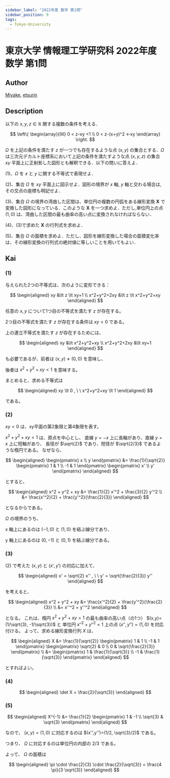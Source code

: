 ```yaml
---
sidebar_label: "2022年度 数学 第1問"
sidebar_position: 9
tags:
  - Tokyo-University
---
```

# 東京大学 情報理工学研究科 2022年度 数学 第1問

## **Author**
[Miyake](https://miyake.github.io/exams/index.html), [etsurin](https://zhuanlan.zhihu.com/p/561992447)

## **Description**
以下の $x,y,z\in \mathbb{R}$ 関する複数の条件を考える．

$$
\left\{
\begin{array}{llll}
0 < z-xy <1 \\
0 < z-(x+y)^2 <-xy
\end{array} \right.
$$

$\Omega$ を上記の条件を満たす $z$ が一つでも存在するような点 $(x,y)$ の集合とする．$\Omega$ は三次元デカルト座標系において上記の条件を満たすような点 $(x,y,z)$ の集合 $xy$ 平面上に正射影した図形とも解釈できる．以下の問いに答えよ．

(1)、$\Omega$ を $x$ と $y$ に関する不等式で表現せよ．

(2)、集合 $\Omega$ を $xy$ 平面上に図示せよ．図形の境界が $x$ 軸, $y$ 軸と交わる場合は,その交点の座標も明記せよ．

(3)、集合 $\Omega$ の境界の湾曲した区間は、単位円の複数の円弧をある線形変換 $\mathbf{X}$ で変換した図形になっている．このような $\mathbf{X}$ を一つ求めよ．ただし,単位円上の点 $(1,0)$ は、湾曲した区間の最も曲率の高い点に変換されなければならない．

(4)、(3)で求めた $\mathbf{X}$ の行列式を求めよ．

(5)、集合 $\Omega$ の面積を求めよ．ただし、図形を線形変換した場合の面積変化率は、その線形変換の行列式の絶対値に等しいことを用いてもよい．

## **Kai**
### (1)
与えられた2つの不等式は、次のように変形できる：

$$
\begin{aligned}
xy &\lt z \lt xy+1
\\
x^2+y^2+2xy &\lt z \lt x^2+y^2+xy
\end{aligned}
$$

任意の $x,y$ について1つ目の不等式を満たす $z$ が存在する。

2つ目の不等式を満たす $z$ が存在する条件は $xy \lt 0$ である。

上の連立不等式を満たす $z$ が存在するためには、

$$
\begin{aligned}
xy &\lt x^2+y^2+xy
\\
x^2+y^2+2xy &\lt  xy+1
\end{aligned}
$$

も必要であるが、前者は $(x,y) \neq (0,0)$ を意味し、

後者は $x^2+y^2+xy \lt 1$ を意味する。

まとめると、求める不等式は

$$
\begin{aligned}
xy \lt 0
, \ \ 
x^2+y^2+xy \lt 1
\end{aligned}
$$

である。

### (2)
$xy \lt 0$ は、xy平面の第2象限と第4象限を表す。

$x^2+y^2+xy \lt 1$ は、原点を中心とし、
直線 $y=-x$ 上に長軸があり、直線 $y=x$ 上に短軸があり、
長径が $\sqrt{2}$ であり、短径が $\sqrt{2/3}$ であるような楕円である。
なぜなら、

$$
\begin{aligned}
\begin{pmatrix} x \\ y \end{pmatrix}
&= \frac{1}{\sqrt{2}} \begin{pmatrix} 1 & 1 \\ -1 & 1 \end{pmatrix}
\begin{pmatrix} x' \\ y' \end{pmatrix}
\end{aligned}
$$

とすると、

$$
\begin{aligned}
x^2 + y^2 + xy
&= \frac{1}{2} x'^2 + \frac{3}{2} y'^2
\\
&= \frac{x'^2}{2} + \frac{y'^2}{\frac{2}{3}}
\end{aligned}
$$

となるからである。

$\Omega$ の境界のうち、

x 軸上にあるのは $(-1,0)$ と $(1,0)$ を結ぶ線分であり、

y 軸上にあるのは $(0,-1)$ と $(0,1)$ を結ぶ線分である。

### (3)
(2) で考えた $(x,y)$ と $(x',y')$ の対応に加えて、

$$
\begin{aligned}
x' = \sqrt{2} x''
, \ \ 
y' = \sqrt{\frac{2}{3}} y''
\end{aligned}
$$

を考えると、

$$
\begin{aligned}
x^2 + y^2 + xy
&= \frac{x'^2}{2} + \frac{y'^2}{\frac{2}{3}}
\\
&= x''^2 + y''^2
\end{aligned}
$$

となる。
これは、楕円 $x^2+y^2+xy=1$ の最も曲率の高い点（の1つ）
$(x,y)=(1/\sqrt{3}, -1/\sqrt{3})$ と
単位円 $x''^2+y''^2=1$ 上の点 $(x'',y'')=(1,0)$ を対応付ける。
よって、求める線形変換行列 $X$ は、

$$
\begin{aligned}
X
&= \frac{1}{\sqrt{2}} \begin{pmatrix} 1 & 1 \\ -1 & 1 \end{pmatrix}
\begin{pmatrix} \sqrt{2} & 0 \\ 0 & \sqrt{\frac{2}{3}} \end{pmatrix}
\\
&= \begin{pmatrix}
1 & \frac{1}{\sqrt{3}} \\ -1 & \frac{1}{\sqrt{3}}
\end{pmatrix}
\end{aligned}
$$

とすればよい。

### (4)

$$
\begin{aligned}
\det X = \frac{2}{\sqrt{3}}
\end{aligned}
$$

### (5)

$$
\begin{aligned}
X^{-1}
&= \frac{1}{2} \begin{pmatrix} 1 & -1 \\ \sqrt{3} & \sqrt{3} \end{pmatrix}
\end{aligned}
$$

なので、 $(x,y)=(1,0)$ に対応するのは $(x'',y'')=(1/2, \sqrt{3}/2)$ である。

つまり、 $\Omega$ に対応するのは単位円の内部の $2/3$ である。

よって、 $\Omega$ の面積は

$$
\begin{aligned}
\pi \cdot \frac{2}{3} \cdot \frac{2}{\sqrt{3}}
= \frac{4 \pi}{3 \sqrt{3}}
\end{aligned}
$$